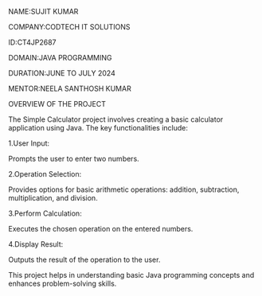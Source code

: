 NAME:SUJIT KUMAR

COMPANY:CODTECH IT SOLUTIONS

ID:CT4JP2687

DOMAIN:JAVA PROGRAMMING

DURATION:JUNE TO JULY 2024

MENTOR:NEELA SANTHOSH KUMAR

OVERVIEW OF THE PROJECT

The Simple Calculator project involves creating a basic calculator application using Java. The key functionalities include:

1.User Input:

Prompts the user to enter two numbers.

2.Operation Selection:

Provides options for basic arithmetic operations: addition, subtraction, multiplication, and division.

3.Perform Calculation:

Executes the chosen operation on the entered numbers.

4.Display Result:

Outputs the result of the operation to the user.

This project helps in understanding basic Java programming concepts and enhances problem-solving skills.
